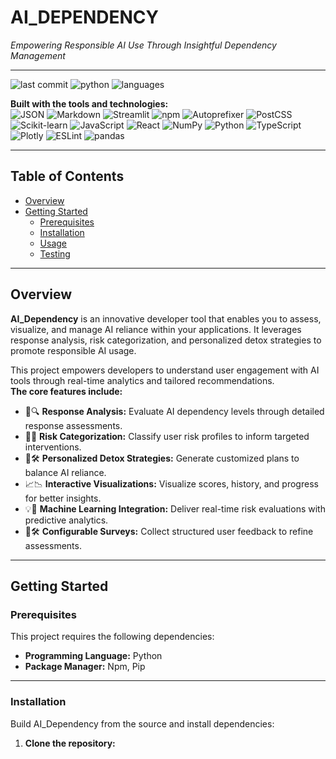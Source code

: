 # AI_DEPENDENCY

_Empowering Responsible AI Use Through Insightful Dependency Management_

---

![last commit](https://img.shields.io/badge/last%20commit-june-blue) ![python](https://img.shields.io/badge/python-92.6%25-blue) ![languages](https://img.shields.io/badge/languages-17-yellow)

**Built with the tools and technologies:**  
![JSON](https://img.shields.io/badge/-JSON-000) ![Markdown](https://img.shields.io/badge/-Markdown-404040) ![Streamlit](https://img.shields.io/badge/-Streamlit-fd4e1f) ![npm](https://img.shields.io/badge/-npm-cb3837) ![Autoprefixer](https://img.shields.io/badge/-Autoprefixer-d32d27) ![PostCSS](https://img.shields.io/badge/-PostCSS-dd3a0a) ![Scikit-learn](https://img.shields.io/badge/-scikit--learn-f7931e) ![JavaScript](https://img.shields.io/badge/-JavaScript-f7df1e) ![React](https://img.shields.io/badge/-React-61dafb) ![NumPy](https://img.shields.io/badge/-NumPy-013243) ![Python](https://img.shields.io/badge/-Python-3572A5) ![TypeScript](https://img.shields.io/badge/-TypeScript-007acc) ![Plotly](https://img.shields.io/badge/-Plotly-3f4e98) ![ESLint](https://img.shields.io/badge/-ESLint-4B32C3) ![pandas](https://img.shields.io/badge/-pandas-150458)

---

## Table of Contents

- [Overview](#overview)
- [Getting Started](#getting-started)
  - [Prerequisites](#prerequisites)
  - [Installation](#installation)
  - [Usage](#usage)
  - [Testing](#testing)

---

## Overview

**AI_Dependency** is an innovative developer tool that enables you to assess, visualize, and manage AI reliance within your applications. It leverages response analysis, risk categorization, and personalized detox strategies to promote responsible AI usage.

This project empowers developers to understand user engagement with AI tools through real-time analytics and tailored recommendations.  
**The core features include:**

- 🧩🔍 **Response Analysis:** Evaluate AI dependency levels through detailed response assessments.
- 🎯🍬 **Risk Categorization:** Classify user risk profiles to inform targeted interventions.
- 🚀🛠 **Personalized Detox Strategies:** Generate customized plans to balance AI reliance.
- 📈📉 **Interactive Visualizations:** Visualize scores, history, and progress for better insights.
- 💡🧠 **Machine Learning Integration:** Deliver real-time risk evaluations with predictive analytics.
- 📝🛠 **Configurable Surveys:** Collect structured user feedback to refine assessments.

---

## Getting Started

### Prerequisites

This project requires the following dependencies:

- **Programming Language:** Python
- **Package Manager:** Npm, Pip

---

### Installation

Build AI_Dependency from the source and install dependencies:

1. **Clone the repository:**

